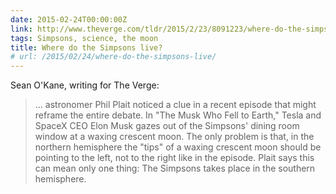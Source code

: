 ```yaml
---
date: 2015-02-24T00:00:00Z
link: http://www.theverge.com/tldr/2015/2/23/8091223/where-do-the-simpsons-live
tags: Simpsons, science, the moon
title: Where do the Simpsons live?
# url: /2015/02/24/where-do-the-simpsons-live/
---
```


Sean O'Kane, writing for The Verge:

> ... astronomer Phil Plait noticed a clue in a recent episode that might reframe the entire debate. In "The Musk Who Fell to Earth," Tesla and SpaceX CEO Elon Musk gazes out of the Simpsons' dining room window at a waxing crescent moon. The only problem is that, in the northern hemisphere the "tips" of a waxing crescent moon should be pointing to the left, not to the right like in the episode. Plait says this can mean only one thing: The Simpsons takes place in the southern hemisphere.
